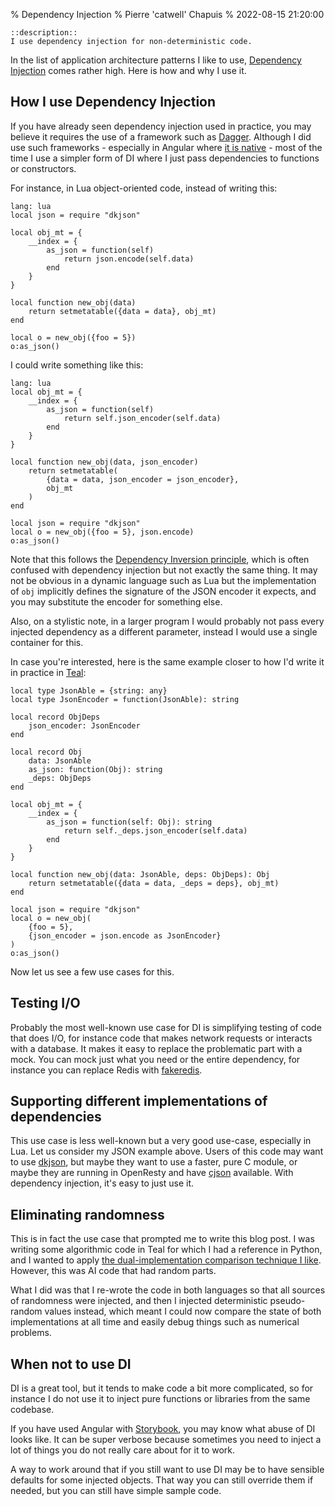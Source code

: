 % Dependency Injection
% Pierre 'catwell' Chapuis
% 2022-08-15 21:20:00

    ::description::
    I use dependency injection for non-deterministic code.

In the list of application architecture patterns I like to use, [Dependency Injection](https://en.wikipedia.org/wiki/Dependency_injection) comes rather high. Here is how and why I use it.

## How I use Dependency Injection

If you have already seen dependency injection used in practice, you may believe it requires the use of a framework such as [Dagger](https://dagger.dev). Although I did use such frameworks - especially in Angular where [it is native](https://angular.io/guide/dependency-injection) - most of the time I use a simpler form of DI where I just pass dependencies to functions or constructors.

For instance, in Lua object-oriented code, instead of writing this:

    lang: lua
    local json = require "dkjson"

    local obj_mt = {
        __index = {
            as_json = function(self)
                return json.encode(self.data)
            end
        }
    }

    local function new_obj(data)
        return setmetatable({data = data}, obj_mt)
    end

    local o = new_obj({foo = 5})
    o:as_json()

I could write something like this:

    lang: lua
    local obj_mt = {
        __index = {
            as_json = function(self)
                return self.json_encoder(self.data)
            end
        }
    }

    local function new_obj(data, json_encoder)
        return setmetatable(
            {data = data, json_encoder = json_encoder},
            obj_mt
        )
    end

    local json = require "dkjson"
    local o = new_obj({foo = 5}, json.encode)
    o:as_json()

Note that this follows the [Dependency Inversion principle](https://en.wikipedia.org/wiki/Dependency_inversion_principle), which is often confused with dependency injection but not exactly the same thing. It may not be obvious in a dynamic language such as Lua but the implementation of `obj` implicitly defines the signature of the JSON encoder it expects, and you may substitute the encoder for something else.

Also, on a stylistic note, in a larger program I would probably not pass every injected dependency as a different parameter, instead I would use a single container for this.

In case you're interested, here is the same example closer to how I'd write it in practice in [Teal](https://github.com/teal-language/tl):

    local type JsonAble = {string: any}
    local type JsonEncoder = function(JsonAble): string

    local record ObjDeps
        json_encoder: JsonEncoder
    end

    local record Obj
        data: JsonAble
        as_json: function(Obj): string
        _deps: ObjDeps
    end

    local obj_mt = {
        __index = {
            as_json = function(self: Obj): string
                return self._deps.json_encoder(self.data)
            end
        }
    }

    local function new_obj(data: JsonAble, deps: ObjDeps): Obj
        return setmetatable({data = data, _deps = deps}, obj_mt)
    end

    local json = require "dkjson"
    local o = new_obj(
        {foo = 5},
        {json_encoder = json.encode as JsonEncoder}
    )
    o:as_json()


Now let us see a few use cases for this.

## Testing I/O

Probably the most well-known use case for DI is simplifying testing of code that does I/O, for instance code that makes network requests or interacts with a database. It makes it easy to replace the problematic part with a mock. You can mock just what you need or the entire dependency, for instance you can replace Redis with [fakeredis](https://luarocks.org/modules/catwell/fakeredis).

## Supporting different implementations of dependencies

This use case is less well-known but a very good use-case, especially in Lua. Let us consider my JSON example above. Users of this code may want to use [dkjson](https://luarocks.org/modules/dhkolf/dkjson), but maybe they want to use a faster, pure C module, or maybe they are running in OpenResty and have [cjson](https://openresty.org/en/lua-cjson-library.html) available. With dependency injection, it's easy to just use it.

## Eliminating randomness

This is in fact the use case that prompted me to write this blog post. I was writing some algorithmic code in Teal for which I had a reference in Python, and I wanted to apply [the dual-implementation comparison technique I like](https://blog.separateconcerns.com/2013-06-20-three-years-proprietary-projects.html#seed). However, this was AI code that had random parts.

What I did was that I re-wrote the code in both languages so that all sources of randomness were injected, and then I injected deterministic pseudo-random values instead, which meant I could now compare the state of both implementations at all time and easily debug things such as numerical problems.

## When not to use DI

DI is a great tool, but it tends to make code a bit more complicated, so for instance I do not use it to inject pure functions or libraries from the same codebase.

If you have used Angular with [Storybook](https://storybook.js.org), you may know what abuse of DI looks like. It can be super verbose because sometimes you need to inject a lot of things you do not really care about for it to work.

A way to work around that if you still want to use DI may be to have sensible defaults for some injected objects. That way you can still override them if needed, but you can still have simple sample code.
